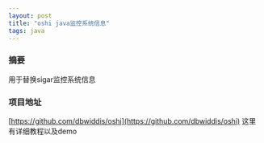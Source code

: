 ```yaml
---
layout: post
title: "oshi java监控系统信息"
tags: java
---
```

### 摘要
用于替换sigar监控系统信息
<!--excerpt-->
### 项目地址
[https://github.com/dbwiddis/oshi](https://github.com/dbwiddis/oshi)
这里有详细教程以及demo

